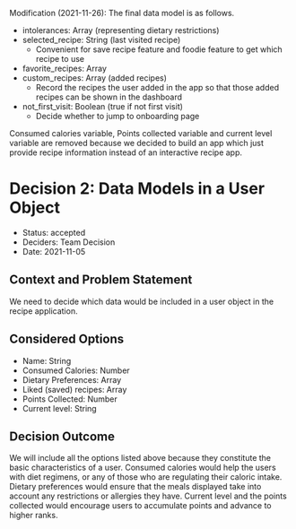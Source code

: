 Modification (2021-11-26): The final data model is as follows.
* intolerances: Array (representing dietary restrictions)
* selected_recipe: String (last visited recipe)
  * Convenient for save recipe feature and foodie feature to get which recipe to use
* favorite_recipes: Array
* custom_recipes: Array (added recipes)
  * Record the recipes the user added in the app so that those added recipes can be shown in the dashboard
* not_first_visit: Boolean (true if not first visit)
  * Decide whether to jump to onboarding page

Consumed calories variable, Points collected variable and current level variable are removed because we decided to build an app which just provide recipe information instead of an interactive recipe app.

# Decision 2: Data Models in a User Object

* Status: accepted
* Deciders: Team Decision
* Date: 2021-11-05

## Context and Problem Statement

We need to decide which data would be included in a user object in the recipe application.

## Considered Options

* Name: String
* Consumed Calories: Number
* Dietary Preferences: Array
* Liked (saved) recipes: Array
* Points Collected: Number
* Current level: String

## Decision Outcome

We will include all the options listed above because they constitute the basic characteristics of a user. Consumed calories would help the users with diet regimens, or any of those who are regulating their caloric intake. Dietary preferences would ensure that the meals displayed take into account any restrictions or allergies they have. Current level and the points collected would encourage users to accumulate points and advance to higher ranks.
